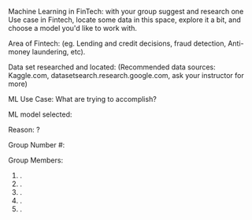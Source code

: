 Machine Learning in FinTech:
with your group suggest and research one Use case in Fintech, locate some data in this space, explore it a bit, and choose a model you'd like to work with.

Area of Fintech: (eg. Lending and credit decisions, fraud detection, Anti-money laundering, etc). 

Data set researched and located: (Recommended data sources: Kaggle.com, datasetsearch.research.google.com, ask your instructor for more) 

ML Use Case: What are trying to accomplish?

ML model selected:

Reason: ?

Group Number #:

Group Members: 
1. .
2. .
3. .
4. .
5. . 
